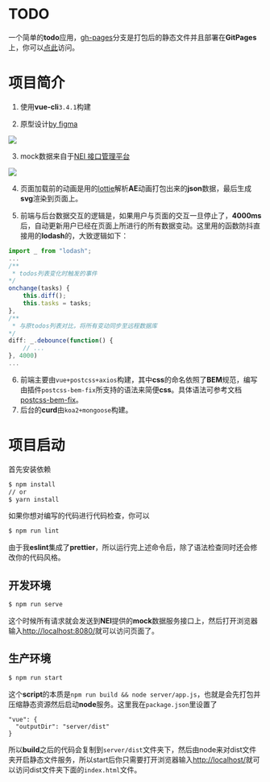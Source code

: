 # TODO

一个简单的**todo**应用，[gh-pages](https://github.com/normalHamal/todo/tree/gh-pages)分支是打包后的静态文件并且部署在**GitPages**上，你可以[点此](https://normalhamal.github.io/todo/)访问。

# 项目简介

1.  使用**vue-cli**`3.4.1`构建

2.  原型设计[by figma](https://www.figma.com/file/MQjuEFbzBtU25g9BlANznqfS/main?node-id=0%3A1)

   ![](http://static.qvjunping.me/20190306173435.png)

3.  mock数据来自于[NEI 接口管理平台](https://nei.netease.com/)

   ![](http://static.qvjunping.me/20190306173335.png)

4.  页面加载前的动画是用的[lottie](https://github.com/airbnb/lottie-web)解析**AE**动画打包出来的**json**数据，最后生成**svg**渲染到页面上。

5.  前端与后台数据交互的逻辑是，如果用户与页面的交互一旦停止了，**4000ms**后，自动更新用户已经在页面上所进行的所有数据变动。这里用的函数防抖直接用的**lodash**的，大致逻辑如下：

   ```javascript
   import _ from "lodash";
   ...
   /**
    * todos列表变化时触发的事件
   */
   onchange(tasks) {
       this.diff();
       this.tasks = tasks;
   },
   /**
    * 与原todos列表对比，将所有变动同步至远程数据库
   */
   diff: _.debounce(function() {
       // ...
   }, 4000)
   ...
   ```

6.  前端主要由`vue+postcss+axios`构建，其中**css**的命名依照了**BEM**规范，编写由插件`postcss-bem-fix`所支持的语法来简便**css**。具体语法可参考文档[postcss-bem-fix](https://www.npmjs.com/package/postcss-bem-fix)。
7.  后台的**curd**由`koa2+mongoose`构建。

# 项目启动

首先安装依赖

```bash
$ npm install
// or
$ yarn install
```

如果你想对编写的代码进行代码检查，你可以

```bash
$ npm run lint
```

由于我**eslint**集成了**prettier**，所以运行完上述命令后，除了语法检查同时还会修改你的代码风格。

## 开发环境

```bash
$ npm run serve
```

这个时候所有请求就会发送到**NEI**提供的**mock**数据服务接口上，然后打开浏览器输入[http://localhost:8080/](http://localhost:8080/)就可以访问页面了。

## 生产环境

```bash
$ npm run start
```

这个**script**的本质是`npm run build && node server/app.js`，也就是会先打包并压缩静态资源然后启动**node**服务。这里我在`package.json`里设置了

```j&#39;son
"vue": {
  "outputDir": "server/dist"
}
```

所以**build**之后的代码会复制到`server/dist`文件夹下，然后由node来对dist文件夹开启静态文件服务，所以start后你只需要打开浏览器输入[http://localhost/](http://localhost/)就可以访问dist文件夹下面的`index.html`文件。